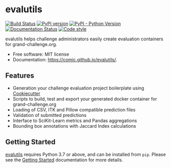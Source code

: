 # evalutils

[![Build Status](https://github.com/comic/evalutils/workflows/CI/badge.svg)](https://github.com/comic/evalutils/actions?query=workflow%3ACI+branch%3Amaster)
[![PyPI version](https://badge.fury.io/py/evalutils.svg)](https://badge.fury.io/py/evalutils)
[![PyPI - Python Version](https://img.shields.io/pypi/pyversions/evalutils)](https://pypi.org/project/evalutils/)
[![Documentation Status](https://img.shields.io/badge/docs-passing-4a4c4c1.svg)](https://comic.github.io/evalutils/)
[![Code style](https://img.shields.io/badge/code%20style-black-000000.svg)](https://github.com/ambv/black)

evalutils helps challenge administrators easily create evaluation
containers for grand-challenge.org.

  - Free software: MIT license
  - Documentation: <https://comic.github.io/evalutils/>.

## Features

  - Generation your challenge evaluation project boilerplate using
    [Cookiecutter](https://github.com/audreyr/cookiecutter)
  - Scripts to build, test and export your generated docker container
    for grand-challenge.org
  - Loading of CSV, ITK and Pillow compatible prediction files
  - Validation of submitted predictions
  - Interface to SciKit-Learn metrics and Pandas aggregations
  - Bounding box annotations with Jaccard Index calculations

## Getting Started

[evalutils](https://github.com/comic/evalutils) requires Python 3.7 or
above, and can be installed from `pip`.
Please see the [Getting Started](https://comic.github.io/evalutils/usage.html)
documentation for more details.
